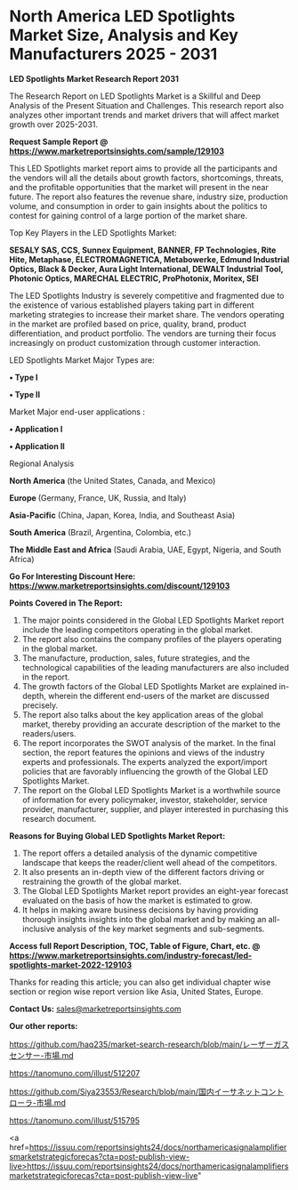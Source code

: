 # North America LED Spotlights Market Size, Analysis and Key Manufacturers 2025 - 2031

<strong>LED Spotlights Market Research Report 2031</strong>

The Research Report on LED Spotlights Market is a Skillful and Deep Analysis of the Present Situation and Challenges. This research report also analyzes other important trends and market drivers that will affect market growth over 2025-2031.

<strong>Request Sample Report @ <a href=https://www.marketreportsinsights.com/sample/129103>https://www.marketreportsinsights.com/sample/129103</a></strong>

This LED Spotlights market report aims to provide all the participants and the vendors will all the details about growth factors, shortcomings, threats, and the profitable opportunities that the market will present in the near future. The report also features the revenue share, industry size, production volume, and consumption in order to gain insights about the politics to contest for gaining control of a large portion of the market share.

Top Key Players in the LED Spotlights Market:

<strong>SESALY SAS, CCS, Sunnex Equipment, BANNER, FP Technologies, Rite Hite, Metaphase, ELECTROMAGNETICA, Metabowerke, Edmund Industrial Optics, Black & Decker, Aura Light International, DEWALT Industrial Tool, Photonic Optics, MARECHAL ELECTRIC, ProPhotonix, Moritex, SEI</strong>

The LED Spotlights Industry is severely competitive and fragmented due to the existence of various established players taking part in different marketing strategies to increase their market share. The vendors operating in the market are profiled based on price, quality, brand, product differentiation, and product portfolio. The vendors are turning their focus increasingly on product customization through customer interaction.

LED Spotlights Market Major Types are:

<strong>• Type I

• Type II</strong>

Market Major end-user applications :

<strong>• Application I

• Application II</strong>

Regional Analysis

</u><strong><b>North America</b></strong> (the United States, Canada, and Mexico)

<strong><b>Europe </b></strong>(Germany, France, UK, Russia, and Italy)

<strong><b>Asia-Pacific</b></strong> (China, Japan, Korea, India, and Southeast Asia)

<strong><b>South America</b></strong> (Brazil, Argentina, Colombia, etc.)

<strong><b>The Middle East and Africa</b></strong> (Saudi Arabia, UAE, Egypt, Nigeria, and South Africa)

<strong>Go For Interesting Discount Here: <a href=https://www.marketreportsinsights.com/discount/129103>https://www.marketreportsinsights.com/discount/129103</a></strong>

<strong>Points Covered in The Report:</strong>
<ol>
  <li>The major points considered in the Global LED Spotlights Market report include the leading competitors operating in the global market.</li>
  <li>The report also contains the company profiles of the players operating in the global market.</li>
  <li>The manufacture, production, sales, future strategies, and the technological capabilities of the leading manufacturers are also included in the report.</li>
  <li>The growth factors of the Global LED Spotlights Market are explained in-depth, wherein the different end-users of the market are discussed precisely.</li>
  <li>The report also talks about the key application areas of the global market, thereby providing an accurate description of the market to the readers/users.</li>
  <li>The report incorporates the SWOT analysis of the market. In the final section, the report features the opinions and views of the industry experts and professionals. The experts analyzed the export/import policies that are favorably influencing the growth of the Global LED Spotlights Market.</li>
  <li>The report on the Global LED Spotlights Market is a worthwhile source of information for every policymaker, investor, stakeholder, service provider, manufacturer, supplier, and player interested in purchasing this research document.</li>
</ol>
<strong>Reasons for Buying Global LED Spotlights Market Report:</strong>

<ol>
  <li>The report offers a detailed analysis of the dynamic competitive landscape that keeps the reader/client well ahead of the competitors.</li>
  <li>It also presents an in-depth view of the different factors driving or restraining the growth of the global market.</li>
  <li>The Global LED Spotlights Market report provides an eight-year forecast evaluated on the basis of how the market is estimated to grow.</li>
  <li>It helps in making aware business decisions by having providing thorough insights insights into the global market and by making an all-inclusive analysis of the key market segments and sub-segments.</li>
</ol>
<strong>Access full Report Description, TOC, Table of Figure, Chart, etc. @ <a href=https://www.marketreportsinsights.com/industry-forecast/led-spotlights-market-2022-129103>https://www.marketreportsinsights.com/industry-forecast/led-spotlights-market-2022-129103</a></strong>


Thanks for reading this article; you can also get individual chapter wise section or region wise report version like Asia, United States, Europe.

<strong>Contact Us:</strong>
sales@marketreportsinsights.com

<strong>Our other reports:</strong>

<a href=https://github.com/haq235/market-search-research/blob/main/レーザーガスセンサー-市場.md>https://github.com/haq235/market-search-research/blob/main/レーザーガスセンサー-市場.md</a>

<a href=https://tanomuno.com/illust/512207>https://tanomuno.com/illust/512207</a>

<a href=https://github.com/Siya23553/Research/blob/main/国内イーサネットコントローラ-市場.md>https://github.com/Siya23553/Research/blob/main/国内イーサネットコントローラ-市場.md</a>

<a href=https://tanomuno.com/illust/515795>https://tanomuno.com/illust/515795</a>

<a href=https://issuu.com/reportsinsights24/docs/northamericasignalamplifiersmarketstrategicforecas?cta=post-publish-view-live>https://issuu.com/reportsinsights24/docs/northamericasignalamplifiersmarketstrategicforecas?cta=post-publish-view-live</a>"
